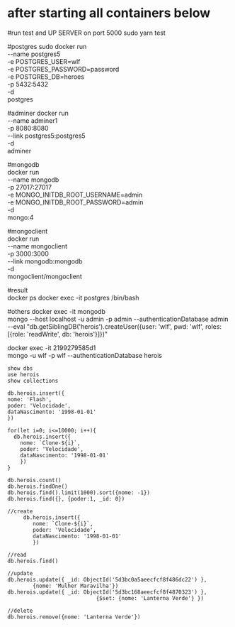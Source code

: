 # after starting all containers below

#run test and UP SERVER on port 5000
sudo yarn test

#postgres
sudo docker run \
    --name postgres5 \
    -e POSTGRES_USER=wlf \
    -e POSTGRES_PASSWORD=password \
    -e POSTGRES_DB=heroes \
    -p 5432:5432 \
    -d \
    postgres

#adminer
docker run \
    --name adminer1 \
    -p 8080:8080 \
    --link postgres5:postgres5 \
    -d \
    adminer
    
#mongodb    
docker run \
    --name mongodb \
    -p 27017:27017 \
    -e MONGO_INITDB_ROOT_USERNAME=admin \
    -e MONGO_INITDB_ROOT_PASSWORD=admin \
    -d \
    mongo:4

#mongoclient    
docker run \
    --name mongoclient \
    -p 3000:3000 \
    --link mongodb:mongodb \
    -d \
    mongoclient/mongoclient  
    
#result  
docker ps 
docker exec -it postgres /bin/bash

#others
docker exec -it mongodb \
    mongo --host localhost -u admin -p admin --authenticationDatabase admin \
    --eval "db.getSiblingDB('herois').createUser({user: 'wlf',  pwd: 'wlf', roles: [{role: 'readWrite', db: 'herois'}]})"

docker exec -it 2199279585d1 \
    mongo -u wlf -p wlf --authenticationDatabase herois
    
    show dbs
    use herois
    show collections
    
    db.herois.insert({
    nome: 'Flash',
    poder: 'Velocidade',
    dataNascimento: '1998-01-01'
    })
    
    for(let i=0; i<=10000; i++){
      db.herois.insert({
        nome: `Clone-${i}`,
        poder: 'Velocidade',
        dataNascimento: '1998-01-01'
        })
    }
    
    db.herois.count()
    db.herois.findOne()
    db.herois.find().limit(1000).sort({nome: -1})
    db.herois.find({}, {poder:1, _id: 0})
    
    //create
         db.herois.insert({
            nome: `Clone-${i}`,
            poder: 'Velocidade',
            dataNascimento: '1998-01-01'
            })
            
    //read
    db.herois.find()
    
    //update
    db.herois.update({ _id: ObjectId('5d3bc0a5aeecfcf8f486dc22') },
            {nome: 'Mulher Maravilha'})
    db.herois.update({ _id: ObjectId('5d3bc168aeecfcf8f4870323') },
                                {$set: {nome: 'Lanterna Verde'} })
                                
    //delete
    db.herois.remove({nome: 'Lanterna Verde'})
    

